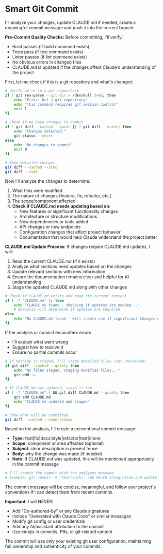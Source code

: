 # Smart Git Commit

I'll analyze your changes, update CLAUDE.md if needed, create a meaningful commit message and push it into the current branch.

**Pre-Commit Quality Checks:**
Before committing, I'll verify:
- Build passes (if build command exists)
- Tests pass (if test command exists)
- Linter passes (if lint command exists)
- No obvious errors in changed files
- CLAUDE.md is updated if the changes affect Claude's understanding of the project

First, let me check if this is a git repository and what's changed:

```bash
# Verify we're in a git repository
if ! git rev-parse --git-dir > /dev/null 2>&1; then
    echo "Error: Not a git repository"
    echo "This command requires git version control"
    exit 1
fi

# Check if we have changes to commit
if ! git diff --cached --quiet || ! git diff --quiet; then
    echo "Changes detected:"
    git status --short
else
    echo "No changes to commit"
    exit 0
fi

# Show detailed changes
git diff --cached --stat
git diff --stat
```

Now I'll analyze the changes to determine:
1. What files were modified
2. The nature of changes (feature, fix, refactor, etc.)
3. The scope/component affected
4. **Check if CLAUDE.md needs updating based on:**
    - New features or significant functionality changes
    - Architecture or structure modifications
    - New dependencies or tools added
    - API changes or new endpoints
    - Configuration changes that affect project behavior
    - Documentation that would help Claude understand the project better

**CLAUDE.md Update Process:**
If changes require CLAUDE.md updates, I will:
1. Read the current CLAUDE.md (if it exists)
2. Analyze what sections need updates based on the changes
3. Update relevant sections with new information
4. Ensure the documentation remains clear and helpful for AI understanding
5. Stage the updated CLAUDE.md along with other changes

```bash
# Check if CLAUDE.md exists and read its current content
if [ -f "CLAUDE.md" ]; then
    echo "CLAUDE.md found - checking if updates are needed..."
    # Analysis will determine if updates are required
else
    echo "No CLAUDE.md found - will create one if significant changes warrant it"
fi
```

If the analysis or commit encounters errors:
- I'll explain what went wrong
- Suggest how to resolve it
- Ensure no partial commits occur

```bash
# If nothing is staged, I'll stage modified files (not untracked)
if git diff --cached --quiet; then
    echo "No files staged. Staging modified files..."
    git add -u
fi

# If CLAUDE.md was updated, stage it too
if [ -f "CLAUDE.md" ] && git diff CLAUDE.md --quiet; then
    git add CLAUDE.md
    echo "CLAUDE.md updated and staged"
fi

# Show what will be committed
git diff --cached --name-status
```

Based on the analysis, I'll create a conventional commit message:
- **Type**: feat|fix|docs|style|refactor|test|chore
- **Scope**: component or area affected (optional)
- **Subject**: clear description in present tense
- **Body**: why the change was made (if needed)
- **Note**: If CLAUDE.md was updated, this will be mentioned appropriately in the commit message

```bash
# I'll create the commit with the analyzed message
# Example: git commit -m "feat(auth): add OAuth integration and update project docs"
```

The commit message will be concise, meaningful, and follow your project's conventions if I can detect them from recent commits.

**Important**: I will NEVER:
- Add "Co-authored-by" or any Claude signatures
- Include "Generated with Claude Code" or similar messages
- Modify git config or user credentials
- Add any AI/assistant attribution to the commit
- Use emojis in commits, PRs, or git-related content

The commit will use only your existing git user configuration, maintaining full ownership and authenticity of your commits.
